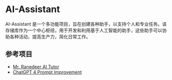 # AI-Assistant

AI-Assistant 是一个多功能项目，旨在创建各种助手，以支持个人和专业任务。该存储库作为一个中心枢纽，用于开发和利用基于人工智能的助手，这些助手可以协助各种活动，提高生产力，简化日常工作。


## 参考项目

- [Mr. Ranedeer AI Tutor](https://github.com/JushBJJ/Mr.-Ranedeer-AI-Tutor)
- [ChatGPT 4 Prompt Improvement](https://flowgpt.com/prompt/mQzEosdaqlUftU-PtKSEC)
